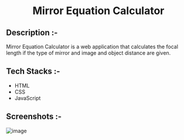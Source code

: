 # <p align="center">Mirror Equation Calculator</p>

## Description :-

Mirror Equation Calculator is a web application that calculates the focal length if the type of mirror and image and object distance are given.

## Tech Stacks :-

- HTML
- CSS
- JavaScript

## Screenshots :-

![image](https://github.com/Rakesh9100/CalcDiverse/assets/168436423/ebd9b8cb-db43-44c2-98a5-34c471f3c3ec)
